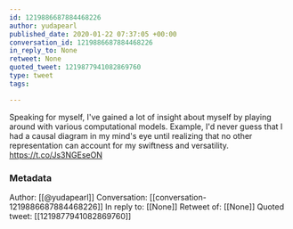 ```yaml
---
id: 1219886687884468226
author: yudapearl
published_date: 2020-01-22 07:37:05 +00:00
conversation_id: 1219886687884468226
in_reply_to: None
retweet: None
quoted_tweet: 1219877941082869760
type: tweet
tags:

---
```


Speaking for myself, I've gained a lot of insight about
myself by playing around with various computational models. Example, I'd never guess that I had a causal
diagram in my mind's eye until realizing that no other
representation can account for my swiftness and versatility. https://t.co/Js3NGEseON

### Metadata

Author: [[@yudapearl]]
Conversation: [[conversation-1219886687884468226]]
In reply to: [[None]]
Retweet of: [[None]]
Quoted tweet: [[1219877941082869760]]
